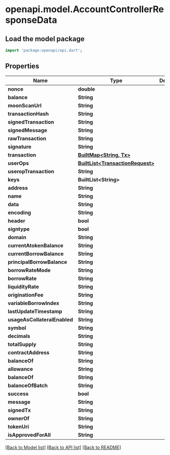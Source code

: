 # openapi.model.AccountControllerResponseData

## Load the model package
```dart
import 'package:openapi/api.dart';
```

## Properties
Name | Type | Description | Notes
------------ | ------------- | ------------- | -------------
**nonce** | **double** |  | 
**balance** | **String** |  | 
**moonScanUrl** | **String** |  | [optional] 
**transactionHash** | **String** |  | 
**signedTransaction** | **String** |  | 
**signedMessage** | **String** |  | [optional] 
**rawTransaction** | **String** |  | [optional] 
**signature** | **String** |  | [optional] 
**transaction** | [**BuiltMap&lt;String, Tx&gt;**](Tx.md) |  | [optional] 
**userOps** | [**BuiltList&lt;TransactionRequest&gt;**](TransactionRequest.md) |  | [optional] 
**useropTransaction** | **String** |  | [optional] 
**keys** | **BuiltList&lt;String&gt;** |  | [optional] 
**address** | **String** |  | 
**name** | **String** |  | [optional] 
**data** | **String** |  | 
**encoding** | **String** |  | [optional] 
**header** | **bool** |  | [optional] 
**signtype** | **bool** |  | [optional] 
**domain** | **String** |  | 
**currentAtokenBalance** | **String** |  | 
**currentBorrowBalance** | **String** |  | 
**principalBorrowBalance** | **String** |  | 
**borrowRateMode** | **String** |  | 
**borrowRate** | **String** |  | 
**liquidityRate** | **String** |  | 
**originationFee** | **String** |  | 
**variableBorrowIndex** | **String** |  | 
**lastUpdateTimestamp** | **String** |  | 
**usageAsCollateralEnabled** | **String** |  | 
**symbol** | **String** |  | [optional] 
**decimals** | **String** |  | [optional] 
**totalSupply** | **String** |  | [optional] 
**contractAddress** | **String** |  | [optional] 
**balanceOf** | **String** |  | [optional] 
**allowance** | **String** |  | [optional] 
**balanceOf** | **String** |  | [optional] 
**balanceOfBatch** | **String** |  | [optional] 
**success** | **bool** |  | 
**message** | **String** |  | 
**signedTx** | **String** |  | [optional] 
**ownerOf** | **String** |  | [optional] 
**tokenUri** | **String** |  | [optional] 
**isApprovedForAll** | **String** |  | [optional] 

[[Back to Model list]](../README.md#documentation-for-models) [[Back to API list]](../README.md#documentation-for-api-endpoints) [[Back to README]](../README.md)



